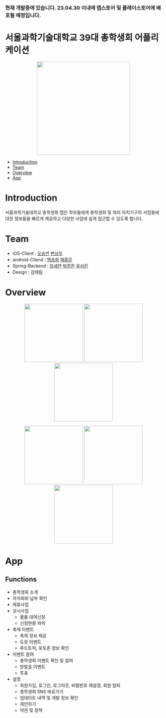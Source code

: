 ### 현재 개발중에 있습니다. 23.04.30 이내에 앱스토어 및 플레이스토어에 배포될 예정입니다.

# 서울과학기술대학교 39대 총학생회 어플리케이션
<div>
  <p align = "center">
    <img width = "300" src = "https://user-images.githubusercontent.com/55964078/230779946-b03550cb-79c4-410a-b834-db2cd0928780.svg">
  </p>
</div>

* [Introduction](https://github.com/suee97/StartApp-Flutter/#Introduction)
* [Team](https://github.com/suee97/StartApp-Flutter/#Team)
* [Overview](https://github.com/suee97/StartApp-Flutter/#Overview)
* [App](https://github.com/suee97/StartApp-Flutter/#App)

# Introduction
서울과학기술대학교 총학생회 앱은 학우들에게 총학생회 및 여러 자치기구의 사업들에 대한 정보들을 빠르게 제공하고 다양한 사업에 쉽게 접근할 수 있도록 합니다.

# Team
- iOS-Client : [오승언](https://github.com/suee97) [변상우](https://github.com/tkddn0518)
- android-Cliend : [백송희](https://github.com/100SongH) [채홍무](https://github.com/Hong-Mu)
- Spring-Backend : [임새연](https://github.com/saeyeonn) [박준찬](https://github.com/9pruruluru2) [유서린](https://github.com/SeorinY)
- Design : 김태림

# Overview
<div>
  <p align = "center">
    <img width = "188" src = "https://user-images.githubusercontent.com/55964078/230780270-e1d5c6ec-6904-48ab-8016-8bb27f352f78.gif">
    <img width = "188" src = "https://user-images.githubusercontent.com/55964078/230780382-33440dfe-dbb4-47ab-a701-2291bd3f569c.PNG">
    <img width = "188" src = "https://user-images.githubusercontent.com/55964078/230780379-24701ddb-cd26-4538-b65c-3f891774da3f.PNG">
  </p>
</div>
<div>
  <p align = "center">
    <img width = "188" src = "https://user-images.githubusercontent.com/55964078/230780378-679338de-0460-401e-8667-9afb251edcc7.PNG">
    <img width = "188" src = "https://user-images.githubusercontent.com/55964078/230780375-51c66a5f-1e13-443c-aadd-94eb9349626b.PNG">
    <img width = "188" src = "https://user-images.githubusercontent.com/55964078/230780372-cc2f2712-461b-43df-8a06-d0f8f1540df6.PNG">
  </p>
</div>

# App
## Functions
- 총학생회 소개
- 자치회비 납부 확인
- 제휴사업
- 상시사업
	- 물품 대여신청
	- 신청현황 파악
- 축제 이벤트
	- 축제 정보 제공
	- 도장 이벤트
  - 푸드트럭, 포토존 정보 확인
- 이벤트 참여
	- 총학생회 이벤트 확인 및 참여
  - 방탈출 이벤트
  - 투표
- 설정
	- 회원가입, 로그인, 로그아웃, 비밀번호 재설정, 회원 탈퇴
	- 총학생회 SNS 바로가기
	- 업데이트 내역 및 개발 정보 확인
	- 제안하기
	- 약관 및 정책
